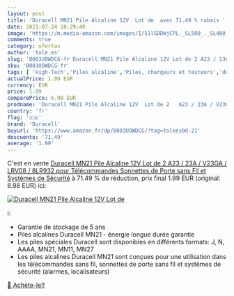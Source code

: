 ```yaml
---
layout: post
title: 'Duracell MN21 Pile Alcaline 12V  Lot de  avec 71.49 % rabais '
date: 2021-07-24 18:29:49
image: 'https://m.media-amazon.com/images/I/51lSDDWjCPL._SL500_._SL400_.jpg'
comments: true
category: ofertas
author: 'tole.es'
slug: 'B003UOWDCG-fr Duracell MN21 Pile Alcaline 12V Lot de 2 A23 / 23A / V23GA...'
sku: 'B003UOWDCG-fr'
tags: [ 'High-Tech','Piles alcaline','Piles, chargeurs et testeurs','duracell', ]
actualPrice: 1.99 EUR
currency: EUR
price: 1.99
comparePrice: 6.98 EUR
prodname: 'Duracell MN21 Pile Alcaline 12V  Lot de 2   A23 / 23A / V23GA / LRV08 / 8LR932    pour Télécommandes  Sonnettes de Porte sans Fil et Systèmes de Sécurité'
country: 'fr'
flag: '🇫🇷'
brand: 'Duracell'
buyurl: 'https://www.amazon.fr/dp/B003UOWDCG/?tag=tolees0d-21'
descuento: '71.49'
average: '1.99'
---
```


C'est en vente [Duracell MN21 Pile Alcaline 12V  Lot de 2   A23 / 23A / V23GA / LRV08 / 8LR932    pour Télécommandes  Sonnettes de Porte sans Fil et Systèmes de Sécurité](https://www.amazon.fr/dp/B003UOWDCG/?tag=tolees0d-21)  à  71.49 % de réduction, prix final  1.99 EUR (original: 6.98 EUR) ici:

[![Duracell MN21 Pile Alcaline 12V  Lot de ](https://m.media-amazon.com/images/I/51lSDDWjCPL._SL500_._SL400_.jpg)](https://www.amazon.fr/dp/B003UOWDCG/?tag=tolees0d-21)

ℹ️:

- Garantie de stockage de 5 ans
- Piles alcalines Duracell MN21 - énergie longue durée garantie
- Les piles spéciales Duracell sont disponibles en différents formats: J, N, AAAA, MN21, MN11, MN27
- Les piles alcalines Duracell MN21 sont conçues pour une utilisation dans les télécommandes sans fil, sonnettes de porte sans fil et systèmes de sécurité (alarmes, localisateurs)

[🛒 Achète-le!!](https://www.amazon.fr/dp/B003UOWDCG/?tag=tolees0d-21)
